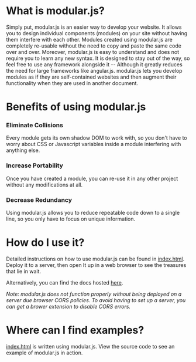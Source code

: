 # What is modular.js?

Simply put, modular.js is an easier way to develop your website. It allows you to design individual components (modules) on your site without having them interfere with each other. Modules created using modular.js are completely re-usable without the need to copy and paste the same code over and over. Moreover, modular.js is easy to understand and does not require you to learn any new syntax. It is designed to stay out of the way, so feel free to use any framework alongside it -- Although it greatly reduces the need for large frameworks like angular.js. modular.js lets you develop modules as if they are self-contained websites and then augment their functionality when they are used in another document.

# Benefits of using modular.js

### Eliminate Collisions

Every module gets its own shadow DOM to work with, so you don't have to worry about CSS or Javascript variables inside a module interfering with anything else.

### Increase Portability

Once you have created a module, you can re-use it in any other project without any modifications at all.

### Decrease Redundancy

Using modular.js allows you to reduce repeatable code down to a single line, so you only have to focus on unique information.

# How do I use it?

Detailed instructions on how to use modular.js can be found in [index.html](index.html). Deploy it to a server, then open It up in a web browser to see the treasures that lie in wait.

Alternatively, you can find the docs hosted [here](https://berrybuilder.com/modularjs).

<i>Note: modular.js does not function properly without being deployed on a server due browser CORS policies. To avoid having to set up a server, you can get a brower extension to disable CORS errors.</i>

# Where can I find examples?

[index.html](index.html) is written using modular.js. View the source code to see an example of modular.js in action.
